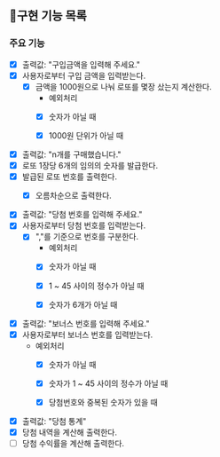 ## 📝구현 기능 목록

### 주요 기능

- [x] 출력값: "구입금액을 입력해 주세요."  
- [x] 사용자로부터 구입 금액을 입력받는다.
  - [x] 금액을 1000원으로 나눠 로또를 몇장 샀는지 계산한다.
    * 예외처리
    - [x] 숫자가 아닐 때
    - [x] 1000원 단위가 아닐 때   
  

- [x] 출력값: "n개를 구매했습니다."
- [x] 로또 1장당 6개의 임의의 숫자를 발급한다.
- [x] 발급된 로또 번호를 출력한다.
  - [x] 오름차순으로 출력한다.
  

- [x] 출력값: "당첨 번호를 입력해 주세요."
- [x] 사용자로부터 당첨 번호를 입력받는다.
  - [x] ","를 기준으로 번호를 구분한다.
    * 예외처리
    - [x] 숫자가 아닐 때
    - [x] 1 ~ 45 사이의 정수가 아닐 때
    - [x] 숫자가 6개가 아닐 때
  

- [x] 출력값: "보너스 번호를 입력해 주세요."
- [x] 사용자로부터 보너스 번호를 입력받는다.
    * 예외처리
      - [x] 숫자가 아닐 때 
      - [x] 숫자가 1 ~ 45 사이의 정수가 아닐 때
      - [x] 당첨번호와 중복된 숫자가 있을 때
  

- [x] 출력값: "당첨 통계"
- [x] 당첨 내역을 계산해 출력한다.
- [ ] 당첨 수익률을 계산해 출력한다.
